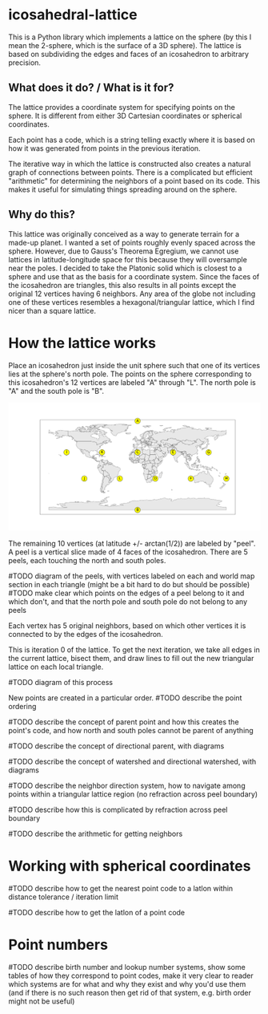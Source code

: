 # icosahedral-lattice
This is a Python library which implements a lattice on the sphere (by this I mean the 2-sphere, which is the surface of a 3D sphere). The lattice is based on subdividing the edges and faces of an icosahedron to arbitrary precision.

## What does it do? / What is it for?
The lattice provides a coordinate system for specifying points on the sphere. It is different from either 3D Cartesian coordinates or spherical coordinates. 

Each point has a code, which is a string telling exactly where it is based on how it was generated from points in the previous iteration. 

The iterative way in which the lattice is constructed also creates a natural graph of connections between points. There is a complicated but efficient "arithmetic" for determining the neighbors of a point based on its code. This makes it useful for simulating things spreading around on the sphere.

## Why do this?
This lattice was originally conceived as a way to generate terrain for a made-up planet. I wanted a set of points roughly evenly spaced across the sphere. However, due to Gauss's Theorema Egregium, we cannot use lattices in latitude-longitude space for this because they will oversample near the poles. I decided to take the Platonic solid which is closest to a sphere and use that as the basis for a coordinate system. Since the faces of the icosahedron are triangles, this also results in all points except the original 12 vertices having 6 neighbors. Any area of the globe not including one of these vertices resembles a hexagonal/triangular lattice, which I find nicer than a square lattice.

# How the lattice works

Place an icosahedron just inside the unit sphere such that one of its vertices lies at the sphere's north pole. The points on the sphere corresponding to this icosahedron's 12 vertices are labeled "A" through "L". The north pole is "A" and the south pole is "B". 

![The locations of the 12 original vertices](StartingPoints.png "The locations of the 12 original vertices")

The remaining 10 vertices (at latitude +/- arctan(1/2)) are labeled by "peel". A peel is a vertical slice made of 4 faces of the icosahedron. There are 5 peels, each touching the north and south poles.

#TODO diagram of the peels, with vertices labeled on each and world map section in each triangle (might be a bit hard to do but should be possible)
#TODO make clear which points on the edges of a peel belong to it and which don't, and that the north pole and south pole do not belong to any peels

Each vertex has 5 original neighbors, based on which other vertices it is connected to by the edges of the icosahedron.

This is iteration 0 of the lattice. To get the next iteration, we take all edges in the current lattice, bisect them, and draw lines to fill out the new triangular lattice on each local triangle. 

#TODO diagram of this process

New points are created in a particular order. #TODO describe the point ordering

#TODO describe the concept of parent point and how this creates the point's code, and how north and south poles cannot be parent of anything

#TODO describe the concept of directional parent, with diagrams

#TODO describe the concept of watershed and directional watershed, with diagrams

#TODO describe the neighbor direction system, how to navigate among points within a triangular lattice region (no refraction across peel boundary)

#TODO describe how this is complicated by refraction across peel boundary

#TODO describe the arithmetic for getting neighbors

# Working with spherical coordinates

#TODO describe how to get the nearest point code to a latlon within distance tolerance / iteration limit

#TODO describe how to get the latlon of a point code

# Point numbers

#TODO describe birth number and lookup number systems, show some tables of how they correspond to point codes, make it very clear to reader which systems are for what and why they exist and why you'd use them (and if there is no such reason then get rid of that system, e.g. birth order might not be useful)


